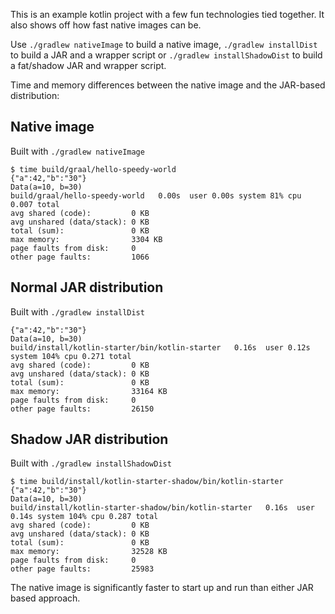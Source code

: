 This is an example kotlin project with a few fun technologies tied together. It also shows off how fast native images can be.


Use `./gradlew nativeImage` to build a native image, `./gradlew installDist` to build a JAR and a wrapper script or `./gradlew installShadowDist` to build a fat/shadow JAR and wrapper script.

Time and memory differences between the native image and the JAR-based distribution:

## Native image
Built with `./gradlew nativeImage`
```
$ time build/graal/hello-speedy-world
{"a":42,"b":"30"}
Data(a=10, b=30)
build/graal/hello-speedy-world   0.00s  user 0.00s system 81% cpu 0.007 total
avg shared (code):         0 KB
avg unshared (data/stack): 0 KB
total (sum):               0 KB
max memory:                3304 KB
page faults from disk:     0
other page faults:         1066
```

## Normal JAR distribution
Built with `./gradlew installDist`
```
{"a":42,"b":"30"}
Data(a=10, b=30)
build/install/kotlin-starter/bin/kotlin-starter   0.16s  user 0.12s system 104% cpu 0.271 total
avg shared (code):         0 KB
avg unshared (data/stack): 0 KB
total (sum):               0 KB
max memory:                33164 KB
page faults from disk:     0
other page faults:         26150
```

## Shadow JAR distribution
Built with `./gradlew installShadowDist`
```
$ time build/install/kotlin-starter-shadow/bin/kotlin-starter
{"a":42,"b":"30"}
Data(a=10, b=30)
build/install/kotlin-starter-shadow/bin/kotlin-starter   0.16s  user 0.14s system 104% cpu 0.287 total
avg shared (code):         0 KB
avg unshared (data/stack): 0 KB
total (sum):               0 KB
max memory:                32528 KB
page faults from disk:     0
other page faults:         25983
```

The native image is significantly faster to start up and run than either JAR based approach.
